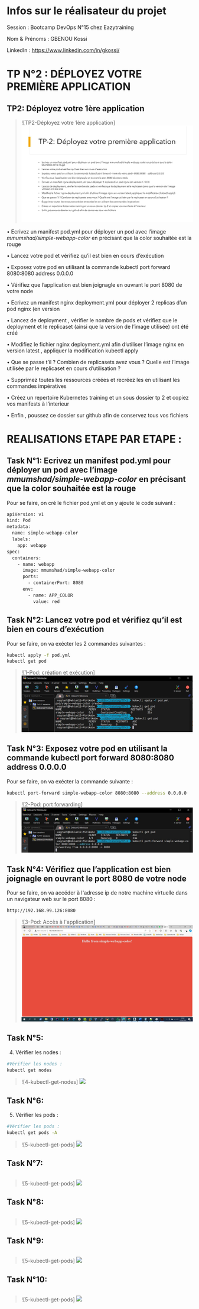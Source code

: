 
# Infos sur le réalisateur du projet
Session       : Bootcamp DevOps N°15 chez Eazytraining

Nom & Prénoms : GBENOU Kossi

LinkedIn      : https://www.linkedin.com/in/gkossi/

# TP N°2 : DÉPLOYEZ VOTRE PREMIÈRE APPLICATION

## TP2: Déployez votre 1ère application
> ![TP2-Déployez votre 1ère application] ![](images/TP2-Déployez-votre-1ère-application.jpg)

• Ecrivez un manifest pod.yml pour déployer un pod avec l’image *mmumshad/simple-webapp-color* en précisant que la color souhaitée est la rouge

• Lancez votre pod et vérifiez qu’il est bien en cours d’exécution

• Exposez votre pod en utilisant la commande kubectl port forward <nom de votre pod > 8080:8080 address 0.0.0.0

• Vérifiez que l’application est bien joignagle en ouvrant le port 8080 de votre node

• Ecrivez un manifest nginx deployment.yml pour déployer 2 replicas d’un pod nginx (en version

• Lancez de deployment , vérifier le nombre de pods et vérifiez que le deployment et le replicaset (ainsi que la version de l’image utilisée) ont été créé

• Modifiez le fichier nginx deployment.yml afin d’utiliser l’image nginx en version latest , appliquer la modification kubectl apply

• Que se passe t’il ? Combien de replicasets avez vous ? Quelle est l’image utilisée par le replicaset en cours d’utilisation ?

• Supprimez toutes les ressources créées et recréez les en utilisant les commandes impératives

• Créez un repertoire Kubernetes training et un sous dossier tp 2 et copiez vos manifests à l’interieur

• Enfin , poussez ce dossier sur github afin de conservez tous vos fichiers


# REALISATIONS ETAPE PAR ETAPE :

## Task N°1: Ecrivez un manifest pod.yml pour déployer un pod avec l’image *mmumshad/simple-webapp-color* en précisant que la color souhaitée est la rouge

Pour se faire, on cré le fichier pod.yml et on y ajoute le code suivant :
```bash
apiVersion: v1
kind: Pod
metadata:
  name: simple-webapp-color
  labels:
    app: webapp
spec:
  containers:
    - name: webapp
      image: mmumshad/simple-webapp-color
      ports:
        - containerPort: 8080
      env:
        - name: APP_COLOR
          value: red
```

## Task N°2: Lancez votre pod et vérifiez qu’il est bien en cours d’exécution
Pour se faire, on va exécter les 2 commandes suivantes :
```bash
kubectl apply -f pod.yml
kubectl get pod
```
> ![1-Pod: création et exécution] ![](images/1-pod-cr.JPG)

## Task N°3: Exposez votre pod en utilisant la commande kubectl port forward <nom de votre pod > 8080:8080 address 0.0.0.0
Pour se faire, on va exécter la commande suivante :
```bash
kubectl port-forward simple-webapp-color 8080:8080 --address 0.0.0.0
```
> ![2-Pod: port forwarding] ![](images/2-port-forwarding.JPG)

## Task N°4: Vérifiez que l’application est bien joignagle en ouvrant le port 8080 de votre node
Pour se faire, on va accéder à l'adresse ip de notre machine virtuelle dans un navigateur web sur le port 8080 :
```bash
http://192.168.99.126:8080
```
> ![3-Pod: Accès à l'application] ![](images/3-access-webapp.JPG)

## Task N°5:
4) Vérifier les nodes :
```bash
#Vérifier les nodes :
kubectl get nodes
```
> ![4-kubectl-get-nodes] ![](images/4-kubectl-get-nodes.png)

## Task N°6:
5) Vérifier les pods :
```bash
#Vérifier les pods :
kubectl get pods -A
```
> ![5-kubectl-get-pods] ![](images/5-kubectl-get-pods-A.png)

## Task N°7:

```bash

```
> ![5-kubectl-get-pods] ![](images/5-kubectl-get-pods-A.png)

## Task N°8:

```bash

```
> ![5-kubectl-get-pods] ![](images/5-kubectl-get-pods-A.png)

## Task N°9:

```bash

```
> ![5-kubectl-get-pods] ![](images/5-kubectl-get-pods-A.png)

## Task N°10:

```bash

```
> ![5-kubectl-get-pods] ![](images/5-kubectl-get-pods-A.png)